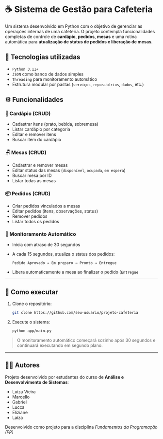 # ☕ Sistema de Gestão para Cafeteria

Um sistema desenvolvido em Python com o objetivo de gerenciar as operações internas de uma cafeteria. O projeto contempla funcionalidades completas de controle de **cardápio**, **pedidos**, **mesas** e uma rotina automática para **atualização de status de pedidos e liberação de mesas**.

## 🧱 Tecnologias utilizadas

- `Python 3.11+`
- `JSON` como banco de dados simples
- `Threading` para monitoramento automático
- Estrutura modular por pastas (`serviços`, `repositórios`, `dados`, etc.)

## ⚙️ Funcionalidades

### 🧾 Cardápio (CRUD)

- Cadastrar itens (prato, bebida, sobremesa)
- Listar cardápio por categoria
- Editar e remover itens
- Buscar item do cardápio

### 🪑 Mesas (CRUD)

- Cadastrar e remover mesas
- Editar status das mesas (`disponível`, `ocupada`, `em espera`)
- Buscar mesa por ID
- Listar todas as mesas

### 📦 Pedidos (CRUD)

- Criar pedidos vinculados a mesas
- Editar pedidos (itens, observações, status)
- Remover pedidos
- Listar todos os pedidos
  

### 🔄 Monitoramento Automático

- Inicia com atraso de 30 segundos
- A cada 15 segundos, atualiza o status dos pedidos:
    
    ```
    Pedido Aprovado → Em preparo → Pronto → Entregue
    ```
    
- Libera automaticamente a mesa ao finalizar o pedido (`Entregue`

---

## 🚀 Como executar

1. Clone o repositório:
    
    ```bash
    git clone https://github.com/seu-usuario/projeto-cafeteria
    ```
    
2. Execute o sistema:
    
    ```bash
    python app/main.py
    ```
    

> O monitoramento automático começará sozinho após 30 segundos e continuará executando em segundo plano.
> 

---

## 👨‍💻 Autores

Projeto desenvolvido por estudantes do curso de **Análise e Desenvolvimento de Sistemas**:

- Luiza Vieira
- Marcello
- Gabriel
- Lucca
- Eliziane
- Laiza

Desenvolvido como projeto para a disciplina *Fundamentos da Programação (FP)*
